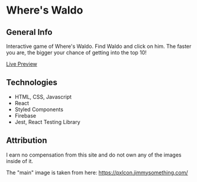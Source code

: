 # Where's Waldo

## General Info

Interactive game of Where's Waldo. Find Waldo and click on him. The faster you are, the bigger your chance of getting into the top 10!

[Live Preview](#)

## Technologies

- HTML, CSS, Javascript
- React
- Styled Components
- Firebase
- Jest, React Testing Library

## Attribution

I earn no compensation from this site and do not own any of the images inside of it.

The "main" image is taken from here: https://pxlcon.jimmysomething.com/
